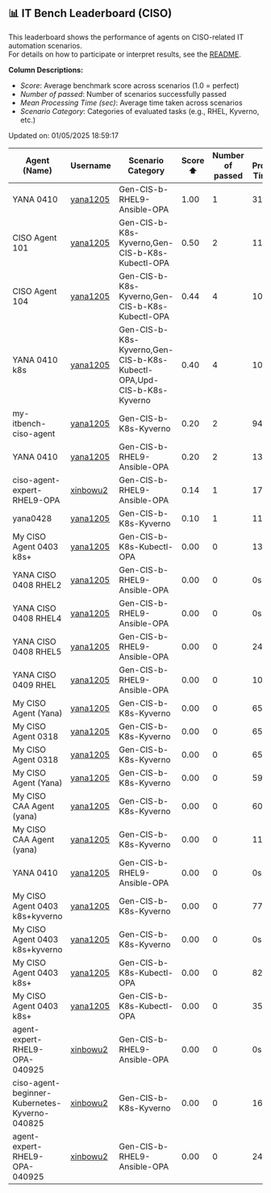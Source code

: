 ## 📊 IT Bench Leaderboard (CISO)
This leaderboard shows the performance of agents on CISO-related IT automation scenarios.  
For details on how to participate or interpret results, see the [README](../main/README.md).

**Column Descriptions:**
- *Score*: Average benchmark score across scenarios (1.0 = perfect)
- *Number of passed*: Number of scenarios successfully passed
- *Mean Processing Time (sec)*: Average time taken across scenarios
- *Scenario Category*: Categories of evaluated tasks (e.g., RHEL, Kyverno, etc.)



Updated on: 01/05/2025 18:59:17


| Agent (Name) | Username | Scenario Category | Score ⬆️ | Number of passed | Mean Processing Time (sec) | Date (UTC) | Issue Link |
|--------------|----------|-------------------|----------|------------------|----------------------------|------------|------------|
| YANA 0410 | [yana1205](https://github.com/yana1205) | Gen-CIS-b-RHEL9-Ansible-OPA | 1.00 | 1 | 310s | 10/04/2025 06:32:46 | [#61](https://github.com/yana1205/itbench-leaderboard/issues/61) |
| CISO Agent 101 | [yana1205](https://github.com/yana1205) | Gen-CIS-b-K8s-Kyverno,Gen-CIS-b-K8s-Kubectl-OPA | 0.50 | 2 | 118s | 07/04/2025 01:44:57 | [#36](https://github.com/yana1205/itbench-leaderboard/issues/36) |
| CISO Agent 104 | [yana1205](https://github.com/yana1205) | Gen-CIS-b-K8s-Kyverno,Gen-CIS-b-K8s-Kubectl-OPA | 0.44 | 4 | 108s | 07/04/2025 02:28:29 | [#38](https://github.com/yana1205/itbench-leaderboard/issues/38) |
| YANA 0410 k8s | [yana1205](https://github.com/yana1205) | Gen-CIS-b-K8s-Kyverno,Gen-CIS-b-K8s-Kubectl-OPA,Upd-CIS-b-K8s-Kyverno | 0.40 | 4 | 109s | 10/04/2025 13:09:02 | [#64](https://github.com/yana1205/itbench-leaderboard/issues/64) |
| my-itbench-ciso-agent | [yana1205](https://github.com/yana1205) | Gen-CIS-b-K8s-Kyverno | 0.20 | 2 | 94s | 28/04/2025 06:54:01 | Not Found |
| YANA 0410 | [yana1205](https://github.com/yana1205) | Gen-CIS-b-RHEL9-Ansible-OPA | 0.20 | 2 | 130s | 10/04/2025 09:33:20 | [#62](https://github.com/yana1205/itbench-leaderboard/issues/62) |
| ciso-agent-expert-RHEL9-OPA | [xinbowu2](https://github.com/xinbowu2) | Gen-CIS-b-RHEL9-Ansible-OPA | 0.14 | 1 | 174s | 11/04/2025 02:47:17 | [#66](https://github.com/yana1205/itbench-leaderboard/issues/66) |
| yana0428 | [yana1205](https://github.com/yana1205) | Gen-CIS-b-K8s-Kyverno | 0.10 | 1 | 117s | 28/04/2025 05:39:17 | [#90](https://github.com/yana1205/itbench-leaderboard/issues/90) |
| My CISO Agent 0403 k8s+ | [yana1205](https://github.com/yana1205) | Gen-CIS-b-K8s-Kubectl-OPA | 0.00 | 0 | 138s | 04/04/2025 07:34:09 | [#34](https://github.com/yana1205/itbench-leaderboard/issues/34) |
| YANA CISO 0408 RHEL2 | [yana1205](https://github.com/yana1205) | Gen-CIS-b-RHEL9-Ansible-OPA | 0.00 | 0 | 0s | 08/04/2025 10:20:35 | [#42](https://github.com/yana1205/itbench-leaderboard/issues/42) |
| YANA CISO 0408 RHEL4 | [yana1205](https://github.com/yana1205) | Gen-CIS-b-RHEL9-Ansible-OPA | 0.00 | 0 | 0s | 08/04/2025 10:39:20 | [#46](https://github.com/yana1205/itbench-leaderboard/issues/46) |
| YANA CISO 0408 RHEL5 | [yana1205](https://github.com/yana1205) | Gen-CIS-b-RHEL9-Ansible-OPA | 0.00 | 0 | 246s | 08/04/2025 12:09:16 | [#48](https://github.com/yana1205/itbench-leaderboard/issues/48) |
| YANA CISO 0409 RHEL | [yana1205](https://github.com/yana1205) | Gen-CIS-b-RHEL9-Ansible-OPA | 0.00 | 0 | 100s | 08/04/2025 22:13:48 | [#50](https://github.com/yana1205/itbench-leaderboard/issues/50) |
| My CISO Agent (Yana) | [yana1205](https://github.com/yana1205) | Gen-CIS-b-K8s-Kyverno | 0.00 | 0 | 65s | 17/03/2025 00:36:52 | Not Found |
| My CISO Agent 0318 | [yana1205](https://github.com/yana1205) | Gen-CIS-b-K8s-Kyverno | 0.00 | 0 | 65s | 18/03/2025 15:40:57 | Not Found |
| My CISO Agent 0318 | [yana1205](https://github.com/yana1205) | Gen-CIS-b-K8s-Kyverno | 0.00 | 0 | 65s | 18/03/2025 14:38:05 | Not Found |
| My CISO Agent (Yana) | [yana1205](https://github.com/yana1205) | Gen-CIS-b-K8s-Kyverno | 0.00 | 0 | 59s | 17/03/2025 01:53:06 | Not Found |
| My CISO CAA Agent (yana) | [yana1205](https://github.com/yana1205) | Gen-CIS-b-K8s-Kyverno | 0.00 | 0 | 60s | 19/03/2025 01:57:19 | Not Found |
| My CISO CAA Agent (yana) | [yana1205](https://github.com/yana1205) | Gen-CIS-b-K8s-Kyverno | 0.00 | 0 | 112s | 20/03/2025 16:01:11 | Not Found |
| YANA 0410 | [yana1205](https://github.com/yana1205) | Gen-CIS-b-RHEL9-Ansible-OPA | 0.00 | 0 | 0s | 10/04/2025 03:45:21 | [#59](https://github.com/yana1205/itbench-leaderboard/issues/59) |
| My CISO Agent 0403 k8s+kyverno | [yana1205](https://github.com/yana1205) | Gen-CIS-b-K8s-Kyverno | 0.00 | 0 | 77s | 04/04/2025 04:16:30 | [#30](https://github.com/yana1205/itbench-leaderboard/issues/30) |
| My CISO Agent 0403 k8s+kyverno | [yana1205](https://github.com/yana1205) | Gen-CIS-b-K8s-Kyverno | 0.00 | 0 | 0s | 04/04/2025 03:56:26 | [#29](https://github.com/yana1205/itbench-leaderboard/issues/29) |
| My CISO Agent 0403 k8s+ | [yana1205](https://github.com/yana1205) | Gen-CIS-b-K8s-Kubectl-OPA | 0.00 | 0 | 82s | 04/04/2025 04:45:27 | [#32](https://github.com/yana1205/itbench-leaderboard/issues/32) |
| My CISO Agent 0403 k8s+ | [yana1205](https://github.com/yana1205) | Gen-CIS-b-K8s-Kubectl-OPA | 0.00 | 0 | 354s | 04/04/2025 06:52:13 | [#33](https://github.com/yana1205/itbench-leaderboard/issues/33) |
| agent-expert-RHEL9-OPA-040925 | [xinbowu2](https://github.com/xinbowu2) | Gen-CIS-b-RHEL9-Ansible-OPA | 0.00 | 0 | 0s | 09/04/2025 05:28:39 | [#56](https://github.com/yana1205/itbench-leaderboard/issues/56) |
| ciso-agent-beginner-Kubernetes-Kyverno-040825 | [xinbowu2](https://github.com/xinbowu2) | Gen-CIS-b-K8s-Kyverno | 0.00 | 0 | 165s | 09/04/2025 05:01:29 | [#54](https://github.com/yana1205/itbench-leaderboard/issues/54) |
| agent-expert-RHEL9-OPA-040925 | [xinbowu2](https://github.com/xinbowu2) | Gen-CIS-b-RHEL9-Ansible-OPA | 0.00 | 0 | 246s | 09/04/2025 06:46:14 | [#57](https://github.com/yana1205/itbench-leaderboard/issues/57) |